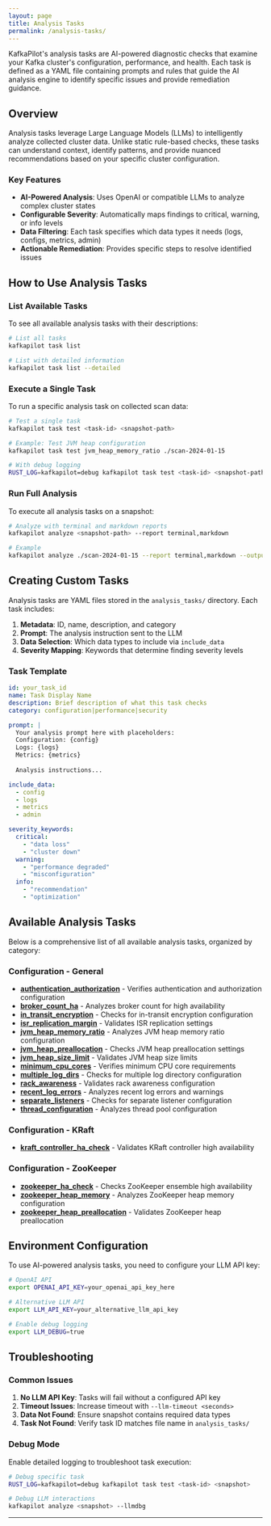 ```yaml
---
layout: page
title: Analysis Tasks
permalink: /analysis-tasks/
---
```


KafkaPilot's analysis tasks are AI-powered diagnostic checks that examine your Kafka cluster's configuration, performance, and health. Each task is defined as a YAML file containing prompts and rules that guide the AI analysis engine to identify specific issues and provide remediation guidance.

## Overview

Analysis tasks leverage Large Language Models (LLMs) to intelligently analyze collected cluster data. Unlike static rule-based checks, these tasks can understand context, identify patterns, and provide nuanced recommendations based on your specific cluster configuration.

### Key Features

- **AI-Powered Analysis**: Uses OpenAI or compatible LLMs to analyze complex cluster states
- **Configurable Severity**: Automatically maps findings to critical, warning, or info levels
- **Data Filtering**: Each task specifies which data types it needs (logs, configs, metrics, admin)
- **Actionable Remediation**: Provides specific steps to resolve identified issues

## How to Use Analysis Tasks

### List Available Tasks

To see all available analysis tasks with their descriptions:

```bash
# List all tasks
kafkapilot task list

# List with detailed information
kafkapilot task list --detailed
```

### Execute a Single Task

To run a specific analysis task on collected scan data:

```bash
# Test a single task
kafkapilot task test <task-id> <snapshot-path>

# Example: Test JVM heap configuration
kafkapilot task test jvm_heap_memory_ratio ./scan-2024-01-15

# With debug logging
RUST_LOG=kafkapilot=debug kafkapilot task test <task-id> <snapshot-path>
```

### Run Full Analysis

To execute all analysis tasks on a snapshot:

```bash
# Analyze with terminal and markdown reports
kafkapilot analyze <snapshot-path> --report terminal,markdown

# Example
kafkapilot analyze ./scan-2024-01-15 --report terminal,markdown --output analysis-report.md
```

## Creating Custom Tasks

Analysis tasks are YAML files stored in the `analysis_tasks/` directory. Each task includes:

1. **Metadata**: ID, name, description, and category
2. **Prompt**: The analysis instruction sent to the LLM
3. **Data Selection**: Which data types to include via `include_data`
4. **Severity Mapping**: Keywords that determine finding severity levels

### Task Template

```yaml
id: your_task_id
name: Task Display Name
description: Brief description of what this task checks
category: configuration|performance|security

prompt: |
  Your analysis prompt here with placeholders:
  Configuration: {config}
  Logs: {logs}
  Metrics: {metrics}
  
  Analysis instructions...

include_data:
  - config
  - logs
  - metrics
  - admin

severity_keywords:
  critical:
    - "data loss"
    - "cluster down"
  warning:
    - "performance degraded"
    - "misconfiguration"
  info:
    - "recommendation"
    - "optimization"
```

## Available Analysis Tasks

Below is a comprehensive list of all available analysis tasks, organized by category:

### Configuration - General

- **[authentication_authorization](./authentication_authorization)** - Verifies authentication and authorization configuration
- **[broker_count_ha](./broker_count_ha)** - Analyzes broker count for high availability
- **[in_transit_encryption](./in_transit_encryption)** - Checks for in-transit encryption configuration
- **[isr_replication_margin](./isr_replication_margin)** - Validates ISR replication settings
- **[jvm_heap_memory_ratio](./jvm_heap_memory_ratio)** - Analyzes JVM heap memory ratio configuration
- **[jvm_heap_preallocation](./jvm_heap_preallocation)** - Checks JVM heap preallocation settings
- **[jvm_heap_size_limit](./jvm_heap_size_limit)** - Validates JVM heap size limits
- **[minimum_cpu_cores](./minimum_cpu_cores)** - Verifies minimum CPU core requirements
- **[multiple_log_dirs](./multiple_log_dirs)** - Checks for multiple log directory configuration
- **[rack_awareness](./rack_awareness)** - Validates rack awareness configuration
- **[recent_log_errors](./recent_log_errors)** - Analyzes recent log errors and warnings
- **[separate_listeners](./separate_listeners)** - Checks for separate listener configuration
- **[thread_configuration](./thread_configuration)** - Analyzes thread pool configuration

### Configuration - KRaft

- **[kraft_controller_ha_check](./kraft_controller_ha_check)** - Validates KRaft controller high availability

### Configuration - ZooKeeper

- **[zookeeper_ha_check](./zookeeper_ha_check)** - Checks ZooKeeper ensemble high availability
- **[zookeeper_heap_memory](./zookeeper_heap_memory)** - Analyzes ZooKeeper heap memory configuration
- **[zookeeper_heap_preallocation](./zookeeper_heap_preallocation)** - Validates ZooKeeper heap preallocation

## Environment Configuration

To use AI-powered analysis tasks, you need to configure your LLM API key:

```bash
# OpenAI API
export OPENAI_API_KEY=your_openai_api_key_here

# Alternative LLM API
export LLM_API_KEY=your_alternative_llm_api_key

# Enable debug logging
export LLM_DEBUG=true
```

## Troubleshooting

### Common Issues

1. **No LLM API Key**: Tasks will fail without a configured API key
2. **Timeout Issues**: Increase timeout with `--llm-timeout <seconds>`
3. **Data Not Found**: Ensure snapshot contains required data types
4. **Task Not Found**: Verify task ID matches file name in `analysis_tasks/`

### Debug Mode

Enable detailed logging to troubleshoot task execution:

```bash
# Debug specific task
RUST_LOG=kafkapilot=debug kafkapilot task test <task-id> <snapshot>

# Debug LLM interactions
kafkapilot analyze <snapshot> --llmdbg
```
---